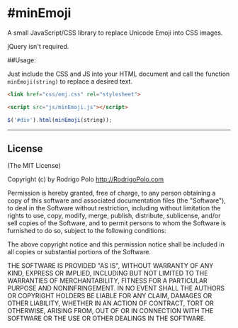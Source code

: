 #minEmoji
========

A small JavaScript/CSS library to replace Unicode Emoji into CSS <span> images.

jQuery isn't required.


##Usage:

Just include the CSS and JS into your HTML document and call the function `minEmoji(string)` to replace a desired text.

```html
<link href="css/emj.css" rel="stylesheet">
```

```html
<script src="js/minEmoji.js"></script>
```

```javascript
$('#div').html(minEmoji(string));
```

-------

## License

(The MIT License)

Copyright (c) by Rodrigo Polo http://RodrigoPolo.com

Permission is hereby granted, free of charge, to any person obtaining a copy
of this software and associated documentation files (the "Software"), to deal
in the Software without restriction, including without limitation the rights
to use, copy, modify, merge, publish, distribute, sublicense, and/or sell
copies of the Software, and to permit persons to whom the Software is
furnished to do so, subject to the following conditions:

The above copyright notice and this permission notice shall be included in
all copies or substantial portions of the Software.

THE SOFTWARE IS PROVIDED "AS IS", WITHOUT WARRANTY OF ANY KIND, EXPRESS OR
IMPLIED, INCLUDING BUT NOT LIMITED TO THE WARRANTIES OF MERCHANTABILITY,
FITNESS FOR A PARTICULAR PURPOSE AND NONINFRINGEMENT. IN NO EVENT SHALL THE
AUTHORS OR COPYRIGHT HOLDERS BE LIABLE FOR ANY CLAIM, DAMAGES OR OTHER
LIABILITY, WHETHER IN AN ACTION OF CONTRACT, TORT OR OTHERWISE, ARISING FROM,
OUT OF OR IN CONNECTION WITH THE SOFTWARE OR THE USE OR OTHER DEALINGS IN
THE SOFTWARE.